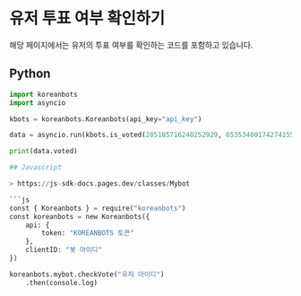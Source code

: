 # 유저 투표 여부 확인하기

해당 페이지에서는 유저의 투표 여부를 확인하는 코드를 포함하고 있습니다.

## Python



```py
import koreanbots
import asyncio

kbots = koreanbots.Koreanbots(api_key="api_key")

data = asyncio.run(kbots.is_voted(285185716240252929, 653534001742741552))

print(data.voted)

## Javascript

> https://js-sdk-docs.pages.dev/classes/Mybot

```js
const { Koreanbots } = require("koreanbots")
const koreanbots = new Koreanbots({
    api: {
        token: "KOREANBOTS 토큰"
    },
    clientID: "봇 아이디"
})

koreanbots.mybot.checkVote("유저 아이디")
    .then(console.log)
```
